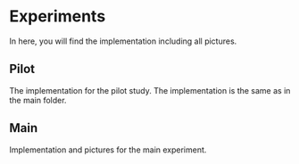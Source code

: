 # Experiments
In here, you will find the implementation including all pictures.

## Pilot
The implementation for the pilot study. The implementation is the same as in the main folder.

## Main
Implementation and pictures for the main experiment. 

